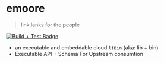 # emoore
> link lanks for the people

[![Build + Test Badge][github-action-badge]][github-action-url]


- an executable and embeddable cloud `liBin` (aka: lib + bin)
- Executable API + Schema For Upstream consumtion


<!-- Link References -->
[github-action-badge]:https://github.com/ericdmoore/emoore/actions/workflows/nodejs.yml/badge.svg

[github-action-url]:https://github.com/ericdmoore/emoore/actions/workflows/nodejs.yml